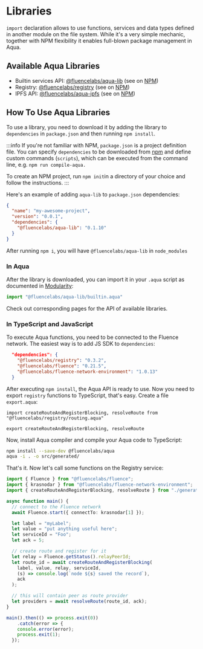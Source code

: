 # Libraries

`import` declaration allows to use functions, services and data types defined in another module on the file system. While it's a very simple mechanic, together with NPM flexibility it enables full-blown package management in Aqua.

## Available Aqua Libraries

* Builtin services API: [@fluencelabs/aqua-lib](aqua-lib.md) (see on [NPM](https://www.npmjs.com/package/@fluencelabs/aqua-lib))
* Registry: [@fluencelabs/registry](registry.md) (see on [NPM](https://www.npmjs.com/package/@fluencelabs/registry))
* IPFS API: [@fluencelabs/aqua-ipfs](aqua-ipfs.md) (see on [NPM](https://www.npmjs.com/package/@fluencelabs/aqua-ipfs))

## How To Use Aqua Libraries

To use a library, you need to download it by adding the library to `dependencies` in `package.json` and then running `npm install`.

:::info
If you're not familiar with NPM, `package.json` is a project definition file. You can specify `dependencies` to be downloaded from [npm](https://npmjs.org) and define custom commands (`scripts`), which can be executed from the command line, e.g. `npm run compile-aqua.`

To create an NPM project, run `npm init`in a directory of your choice and follow the instructions.
:::

Here's an example of adding `aqua-lib` to `package.json` dependencies:

```json
{
  "name": "my-awesome-project",
  "version": "0.0.1",
  "dependencies": {
    "@fluencelabs/aqua-lib": "0.1.10"
  }
}
```

After running `npm i`, you will have `@fluencelabs/aqua-lib` in `node_modules`

### In Aqua

After the library is downloaded, you can import it in your `.aqua` script as documented in [Modularity](../language/modularity.md):

```typescript
import "@fluencelabs/aqua-lib/builtin.aqua"
```

Check out corresponding pages for the API of available libraries.

### In TypeScript and JavaScript

To execute Aqua functions, you need to be connected to the Fluence network. The easiest way is to add JS SDK to `dependencies`:

```json
  "dependencies": {
    "@fluencelabs/registry": "0.3.2",
    "@fluencelabs/fluence": "0.21.5",
    "@fluencelabs/fluence-network-environment": "1.0.13"
  }
```

After executing `npm install`, the Aqua API is ready to use. Now you need to export `registry` functions to TypeScript, that's easy. Create a file `export.aqua`:

```aqua
import createRouteAndRegisterBlocking, resolveRoute from "@fluencelabs/registry/routing.aqua"

export createRouteAndRegisterBlocking, resolveRoute
```

Now, install Aqua compiler and compile your Aqua code to TypeScript:

```sh
npm install --save-dev @fluencelabs/aqua
aqua -i . -o src/generated/
```

That's it. Now let's call some functions on the Registry service:

```typescript
import { Fluence } from "@fluencelabs/fluence";
import { krasnodar } from "@fluencelabs/fluence-network-environment";
import { createRouteAndRegisterBlocking, resolveRoute } from "./generated/export";

async function main() {
  // connect to the Fluence network
  await Fluence.start({ connectTo: krasnodar[1] });

  let label = "myLabel";
  let value = "put anything useful here";
  let serviceId = "Foo";
  let ack = 5;

  // create route and register for it
  let relay = Fluence.getStatus().relayPeerId;
  let route_id = await createRouteAndRegisterBlocking(
    label, value, relay, serviceId,
    (s) => console.log(`node ${s} saved the record`),
    ack
  );

  // this will contain peer as route provider
  let providers = await resolveRoute(route_id, ack);
}

main().then(() => process.exit(0))
    .catch(error => {
    console.error(error);
    process.exit(1);
  });

```
